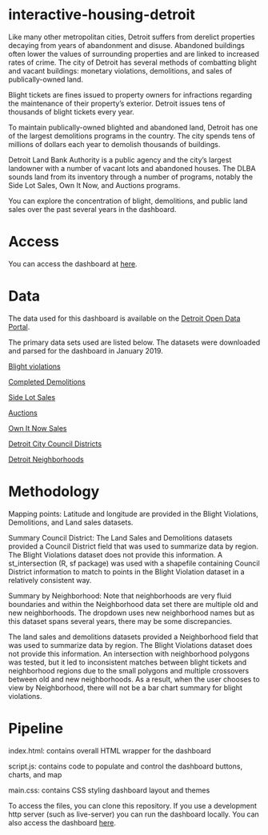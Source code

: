 # interactive-housing-detroit

Like many other metropolitan cities, Detroit suffers from derelict properties decaying from years of abandonment and disuse. Abandoned buildings often lower the values of surrounding properties and are linked to increased rates of crime. The city of Detroit has several methods of combatting blight and vacant buildings: monetary violations, demolitions, and sales of publically-owned land.

Blight tickets are fines issued to property owners for infractions regarding the maintenance of their property’s exterior. Detroit issues tens of thousands of blight tickets every year.

To maintain publically-owned blighted and abandoned land, Detroit has one of the largest demolitions programs in the country. The city spends tens of millions of dollars each year to demolish thousands of buildings.

Detroit Land Bank Authority is a public agency and the city’s largest landowner with a number of vacant lots and abandoned houses. The DLBA sounds land from its inventory through a number of programs, notably the Side Lot Sales, Own It Now, and Auctions programs.

You can explore the concentration of blight, demolitions, and public land sales over the past several years in the dashboard. 

# Access
You can access the dashboard at [here](https://laurenjli.github.io/interactive-housing-detroit/).

# Data
The data used for this dashboard is available on the [Detroit Open Data Portal](https://data.detroitmi.gov/).

The primary data sets used are listed below. The datasets were downloaded and parsed for the dashboard in January 2019.

[Blight violations](https://data.detroitmi.gov/Property-Parcels/Blight-Violations/ti6p-wcg4)


[Completed Demolitions](https://data.detroitmi.gov/Property-Parcels/Detroit-Demolitions/rv44-e9di)


[Side Lot Sales](https://data.detroitmi.gov/Property-Parcels/Side-Lot-Sales/mfsk-uw55)


[Auctions](https://data.detroitmi.gov/Property-Parcels/DLBA-Auctions-Closed/tgwk-njih)


[Own It Now Sales](https://data.detroitmi.gov/Property-Parcels/Own-It-Now-Sales/pyf3-v3vc)


[Detroit City Council Districts](https://data.detroitmi.gov/Government/City-Council-Districts/4vse-9zps)


[Detroit Neighborhoods](https://data.detroitmi.gov/Government/Detroit-Neighborhoods/5mn6-ihjv)

# Methodology

Mapping points: Latitude and longitude are provided in the Blight Violations, Demolitions, and Land sales datasets.

Summary Council District: The Land Sales and Demolitions datasets provided a Council District field that was used to summarize data by region. The Blight Violations dataset does not provide this information. A st_intersection (R, sf package) was used with a shapefile containing Council District information to match to points in the Blight Violation dataset in a relatively consistent way.

Summary by Neighborhood: Note that neighborhoods are very fluid boundaries and within the Neighborhood data set there are multiple old and new neighborhoods. The dropdown uses new neighborhood names but as this dataset spans several years, there may be some discrepancies. 

The land sales and demolitions datasets provided a Neighborhood field that was used to summarize data by region.  The Blight Violations dataset does not provide this information. An intersection with neighborhood polygons was tested, but it led to inconsistent matches between blight tickets and neighborhood regions due to the small polygons and multiple crossovers between old and new neighborhoods. As a result, when the user chooses to view by Neighborhood, there will not be a bar chart summary for blight violations. 

# Pipeline

index.html: contains overall HTML wrapper for the dashboard 

script.js: contains code to populate and control the dashboard buttons, charts, and map

main.css: contains CSS styling dashboard layout and themes

To access the files, you can clone this repository. If you use a development http server (such as live-server) you can run the dashboard locally. You can also access the dashboard [here](https://laurenjli.github.io/interactive-housing-detroit/).



